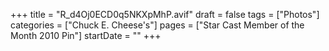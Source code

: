 +++
title = "R_d4Oj0ECD0q5NKXpMhP.avif"
draft = false
tags = ["Photos"]
categories = ["Chuck E. Cheese's"]
pages = ["Star Cast Member of the Month 2010 Pin"]
startDate = ""
+++
